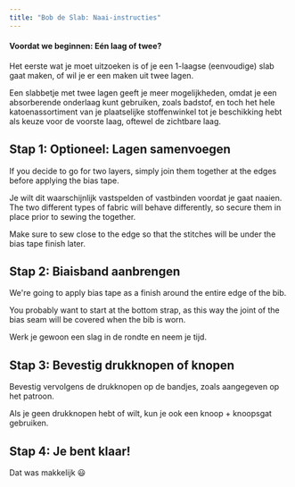 ```yaml
---
title: "Bob de Slab: Naai-instructies"
---
```


<Note>

#### Voordat we beginnen: Eén laag of twee?

Het eerste wat je moet uitzoeken is of je een 1-laagse (eenvoudige) slab gaat maken,
of wil je er een maken uit twee lagen.

Een slabbetje met twee lagen geeft je meer mogelijkheden, omdat je een absorberende onderlaag kunt gebruiken, zoals
badstof, en toch het hele katoenassortiment van je plaatselijke stoffenwinkel tot je beschikking hebt
als keuze voor de voorste laag, oftewel de zichtbare laag.

</Note>

## Stap 1: Optioneel: Lagen samenvoegen

If you decide to go for two layers, simply join them together at the edges before applying the bias tape.

Je wilt dit waarschijnlijk vastspelden of vastbinden voordat je gaat naaien. The two different types of fabric will behave differently, so secure them in place prior to sewing the together.

Make sure to sew close to the edge so that the stitches will be under the bias tape finish later.

## Stap 2: Biaisband aanbrengen

We're going to apply bias tape as a finish around the entire edge of the bib.

You probably want to start at the bottom strap, as this way the joint of the bias seam will be covered when the bib is worn.

Werk je gewoon een slag in de rondte en neem je tijd.

## Stap 3: Bevestig drukknopen of knopen

Bevestig vervolgens de drukknopen op de bandjes, zoals aangegeven op het patroon.

Als je geen drukknopen hebt of wilt, kun je ook een knoop + knoopsgat gebruiken.

## Stap 4: Je bent klaar!

Dat was makkelijk 😃
